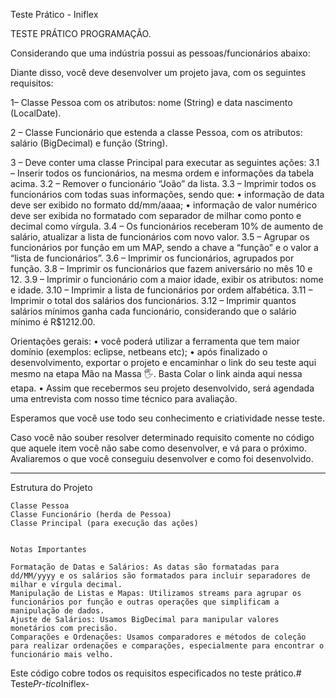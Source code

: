 Teste Prático - Iniflex

TESTE PRÁTICO PROGRAMAÇÃO.

Considerando que uma indústria possui as pessoas/funcionários abaixo:

Diante disso, você deve desenvolver um projeto java, com os seguintes requisitos:
 
1– Classe Pessoa com os atributos: nome (String) e data nascimento (LocalDate).

2 – Classe Funcionário que estenda a classe Pessoa, com os atributos: salário (BigDecimal) e função (String).

3 – Deve conter uma classe Principal para executar as seguintes ações:
3.1 – Inserir todos os funcionários, na mesma ordem e informações da tabela acima.
3.2 – Remover o funcionário “João” da lista.
3.3 – Imprimir todos os funcionários com todas suas informações, sendo que:
    • informação de data deve ser exibido no formato dd/mm/aaaa;
    • informação de valor numérico deve ser exibida no formatado com separador de milhar como ponto e decimal como vírgula.
3.4 – Os funcionários receberam 10% de aumento de salário, atualizar a lista de funcionários com novo valor.
3.5 – Agrupar os funcionários por função em um MAP, sendo a chave a “função” e o valor a “lista de funcionários”.
3.6 – Imprimir os funcionários, agrupados por função.
3.8 – Imprimir os funcionários que fazem aniversário no mês 10 e 12.
3.9 – Imprimir o funcionário com a maior idade, exibir os atributos: nome e idade.
3.10 – Imprimir a lista de funcionários por ordem alfabética.
3.11 – Imprimir o total dos salários dos funcionários.
3.12 – Imprimir quantos salários mínimos ganha cada funcionário, considerando que o salário mínimo é R$1212.00.
 
Orientações gerais:
    • você poderá utilizar a ferramenta que tem maior domínio (exemplos: eclipse, netbeans etc);
    • após finalizado o desenvolvimento, exportar o projeto e encaminhar o link do seu teste aqui mesmo na etapa Mão na Massa 🖐. 
 Basta Colar o link ainda aqui nessa etapa. 
    • Assim que recebermos seu projeto desenvolvido, será agendada uma entrevista com nosso time técnico para avaliação.
 
Esperamos que você use todo seu conhecimento e criatividade nesse teste. 

Caso você não souber resolver determinado requisito comente no código que aquele item você não sabe como desenvolver, e vá para o próximo. Avaliaremos o que você conseguiu desenvolver e como foi desenvolvido.



--------------------------------



Estrutura do Projeto

    Classe Pessoa
    Classe Funcionário (herda de Pessoa)
    Classe Principal (para execução das ações)


    Notas Importantes

    Formatação de Datas e Salários: As datas são formatadas para dd/MM/yyyy e os salários são formatados para incluir separadores de milhar e vírgula decimal.
    Manipulação de Listas e Mapas: Utilizamos streams para agrupar os funcionários por função e outras operações que simplificam a manipulação de dados.
    Ajuste de Salários: Usamos BigDecimal para manipular valores monetários com precisão.
    Comparações e Ordenações: Usamos comparadores e métodos de coleção para realizar ordenações e comparações, especialmente para encontrar o funcionário mais velho.

Este código cobre todos os requisitos especificados no teste prático.#   T e s t e _ P r - t i c o _ I n i f l e x - 
 
 